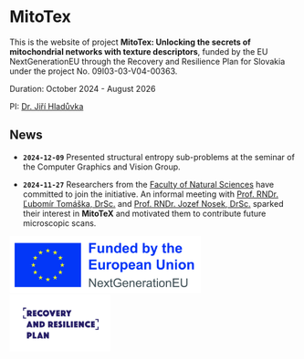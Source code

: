 # MitoTex

This is the website of project **MitoTex: Unlocking the secrets of mitochondrial networks with texture descriptors**,
funded by the EU NextGenerationEU through the Recovery and Resilience Plan for Slovakia under the project No. 09I03-03-V04-00363.

Duration: October 2024 - August 2026

PI: [Dr. Jiří Hladůvka](mailto:jiri.hladuvka@fmph.uniba.sk)

## News

- **`2024-12-09`** Presented structural entropy sub-problems at the seminar of the Computer Graphics and Vision Group.  

- **`2024-11-27`** Researchers from the [Faculty of Natural Sciences](https://fns.uniba.sk/en/) have committed to join the initiative.    An informal meeting with [Prof. RNDr. Ľubomír Tomáška, DrSc.](https://fns.uniba.sk/tomaska/) and [Prof. RNDr. Jozef Nosek, DrSc.](http://www.biocenter.sk/jn.html) sparked their interest in **MitoTeX** and motivated them to contribute future microscopic scans.


<html>
 <img src="EN_Funded_by_EU_NextGenEU.jpg" alt="Funded by EU NextGenEU" height="100">
 <img src="POO_logo_EN.png" alt="Recovery and Resilience Plan" height="100">
</html>
